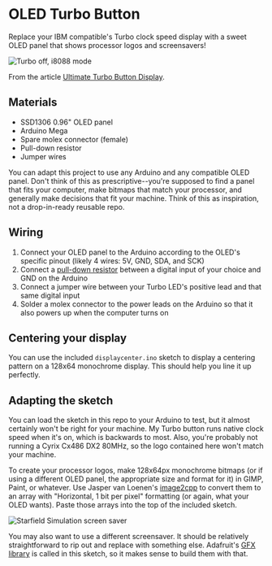 # OLED Turbo Button

Replace your IBM compatible's Turbo clock speed display with a sweet OLED panel that shows processor logos and screensavers!

![Turbo off, i8088 mode](https://joshuawoehlke.com/wp-content/uploads/2022/07/i8088-mode.jpg)

From the article [Ultimate Turbo Button Display](https://joshuawoehlke.com/ultimate-turbo-button-display/).

## Materials

- SSD1306 0.96" OLED panel
- Arduino Mega
- Spare molex connector (female)
- Pull-down resistor
- Jumper wires

You can adapt this project to use any Arduino and any compatible OLED panel. Don't think of this as prescriptive--you're supposed to find a panel that fits your computer, make bitmaps that match your processor, and generally make decisions that fit your machine. Think of this as inspiration, not a drop-in-ready reusable repo.

## Wiring

1. Connect your OLED panel to the Arduino according to the OLED's specific pinout (likely 4 wires: 5V, GND, SDA, and SCK)
2. Connect a [pull-down resistor](https://www.delftstack.com/howto/arduino/arduino-pull-down-resistor/) between a digital input of your choice and GND on the Arduino
3. Connect a jumper wire between your Turbo LED's positive lead and that same digital input
4. Solder a molex connector to the power leads on the Arduino so that it also powers up when the computer turns on

## Centering your display

You can use the included `displaycenter.ino` sketch to display a centering pattern on a 128x64 monochrome display. This should help you line it up perfectly.

## Adapting the sketch

You can load the sketch in this repo to your Arduino to test, but it almost certainly won't be right for your machine. My Turbo button runs native clock speed when it's on, which is backwards to most. Also, you're probably not running a Cyrix Cx486 DX2 80MHz, so the logo contained here won't match your machine.

To create your processor logos, make 128x64px monochrome bitmaps (or if using a different OLED panel, the appropriate size and format for it) in GIMP, Paint, or whatever. Use Jasper van Loenen's [image2cpp](http://javl.github.io/image2cpp/) to convert them to an array with "Horizontal, 1 bit per pixel" formatting (or again, what your OLED wants). Paste those arrays into the top of the included sketch.

![Starfield Simulation screen saver](https://joshuawoehlke.com/wp-content/uploads/2022/07/starfield.gif)

You may also want to use a different screensaver. It should be relatively straightforward to rip out and replace with something else. Adafruit's [GFX library](https://learn.adafruit.com/adafruit-gfx-graphics-library/overview) is called in this sketch, so it makes sense to build them with that.